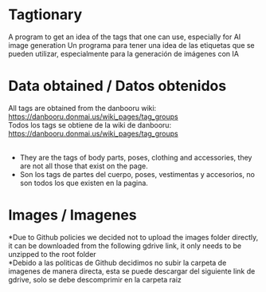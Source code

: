 # Tagtionary
A program to get an idea of the tags that one can use, especially for AI image generation
Un programa para tener una idea de las etiquetas que se pueden utilizar, especialmente para la generación de imágenes con IA

# Data obtained / Datos obtenidos
All tags are obtained from the danbooru wiki: https://danbooru.donmai.us/wiki_pages/tag_groups<br>
Todos los tags se obtiene de la wiki de danbooru: https://danbooru.donmai.us/wiki_pages/tag_groups<br><br>
* They are the tags of body parts, poses, clothing and accessories, they are not all those that exist on the page.<br>
* Son los tags de partes del cuerpo, poses, vestimentas y accesorios, no son todos los que existen en la pagina.

# Images / Imagenes
*Due to Github policies we decided not to upload the images folder directly, it can be downloaded from the following gdrive link, it only needs to be unzipped to the root folder  
*Debido a las politicas de Github decidimos no subir la carpeta de imagenes de manera directa, esta se puede descargar del siguiente link de gdrive, solo se debe descomprimir en la carpeta raiz
